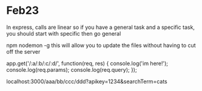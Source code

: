 # Feb23


In express, calls are linear so if you have a general task and a specific task, you should start with specific then go general




npm nodemon -g 
this will allow you to update the files without having to cut off the server






app.get('/:a/:b/:c/:d/', function(req, res) {
  console.log('im here!');
  console.log(req.params);
  console.log(req.query);
});

localhost:3000/aaa/bb/ccc/ddd?apikey=1234&searchTerm=cats